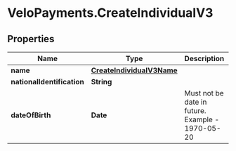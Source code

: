 # VeloPayments.CreateIndividualV3

## Properties

Name | Type | Description | Notes
------------ | ------------- | ------------- | -------------
**name** | [**CreateIndividualV3Name**](CreateIndividualV3Name.md) |  | 
**nationalIdentification** | **String** |  | [optional] 
**dateOfBirth** | **Date** | Must not be date in future. Example - 1970-05-20 | 


